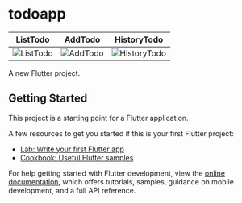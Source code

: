 # todoapp

| ListTodo | AddTodo  | HistoryTodo  |
| ------- | --- | --- |
| ![ListTodo](https://firebasestorage.googleapis.com/v0/b/phones-3efa3.appspot.com/o/listTodo.png?alt=media&token=8ce86dcb-3c1c-48ff-9b5e-58a9e12cae30&_gl=1*1h0kbfw*_ga*MTA2MzI5MTYxMy4xNjg2MzgzNDI1*_ga_CW55HF8NVT*MTY4NjU2MjQxOC4yLjEuMTY4NjU2MjU1MC4wLjAuMA..) | ![AddTodo](https://firebasestorage.googleapis.com/v0/b/phones-3efa3.appspot.com/o/addTodo.png?alt=media&token=59173921-d26f-4fd5-bc2b-3e1a2447af58&_gl=1*2xf19r*_ga*MTA2MzI5MTYxMy4xNjg2MzgzNDI1*_ga_CW55HF8NVT*MTY4NjU2MjQxOC4yLjEuMTY4NjU2MjU5NS4wLjAuMA..) | ![HistoryTodo](https://firebasestorage.googleapis.com/v0/b/khajornsakdev.appspot.com/o/historyTodo.png?alt=media&token=ba79d66d-bac2-41e3-b93e-ab36ed733a69&_gl=1*1wp9rls*_ga*MTA2MzI5MTYxMy4xNjg2MzgzNDI1*_ga_CW55HF8NVT*MTY4NjU2MjQxOC4yLjEuMTY4NjU2MjY0NC4wLjAuMA..) |



A new Flutter project.

## Getting Started

This project is a starting point for a Flutter application.

A few resources to get you started if this is your first Flutter project:

- [Lab: Write your first Flutter app](https://docs.flutter.dev/get-started/codelab)
- [Cookbook: Useful Flutter samples](https://docs.flutter.dev/cookbook)

For help getting started with Flutter development, view the
[online documentation](https://docs.flutter.dev/), which offers tutorials,
samples, guidance on mobile development, and a full API reference.
